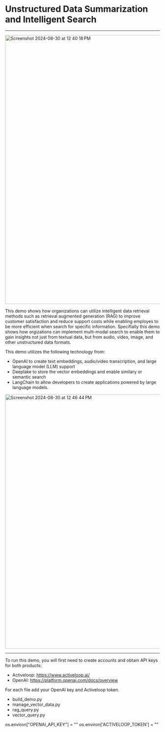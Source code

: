 # Unstructured Data Summarization and Intelligent Search
------------------------------------------------------------------------------

<img width="875" alt="Screenshot 2024-08-30 at 12 40 18 PM" src="https://github.com/user-attachments/assets/20cd2f1b-7917-4a2a-8f96-4e58d583b0ca">



This demo shows how organizations can utilize intelligent data retrieval methods such as retrieval augmented generation (RAG) to improve customer satisfaction and reduce support costs while enabling employes to be more efficient when search for specific information. Specifially this demo shows how orgizations can implement multi-modal search to enable them to gain insights not just from textual data, but from audio, video, image, and other unstructured data formats.

This demo utilizes the following technology from:

* OpenAI to create text embeddings, audio/video transcription, and large language model (LLM) support
* Deeplake to store the vector embeddings and enable similary or semantic search
* LangChain to allow developers to create applications powered by large language models.

<img width="828" alt="Screenshot 2024-08-30 at 12 46 44 PM" src="https://github.com/user-attachments/assets/e5f1538b-a417-4a8e-8b0f-92753ef77025">

------------------------------------------------------------------------------
To run this demo, you will first need to create accounts and obtain API keys for both products:
* Activeloop: https://www.activeloop.ai/
* OpenAI: https://platform.openai.com/docs/overview

For each file add your OpenAI key and Activeloop token.
* build_demo.py
* manage_vector_data.py
* rag_query.py
* vector_query.py

os.environ["OPENAI_API_KEY"] = "<your OpenAI key>"
os.environ['ACTIVELOOP_TOKEN'] = "<your activeloop toke>"



